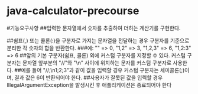 # java-calculator-precourse

#기능요구사항
##입력한 문자열에서 숫자를 추출하여 더하는 계산기를 구현한다.

##쉼표(,) 또는 콜론(:)을 구분자로 가지는 문자열을 전달하는 경우 구분자를 기준으로 분리한 각 숫자의 합을 반환한다.
###예: "" => 0, "1,2" => 3, "1,2,3" => 6, "1,2:3" => 6
##앞의 기본 구분자(쉼표, 콜론) 외에 커스텀 구분자를 지정할 수 있다. 커스텀 구분자는 문자열 앞부분의 "//"와 "\n" 사이에 위치하는 문자를 커스텀 구분자로 사용한다.
##예를 들어 "//;\n1;2;3"과 같이 값을 입력할 경우 커스텀 구분자는 세미콜론(;)이며, 결과 값은 6이 반환되어야 한다.
##사용자가 잘못된 값을 입력할 경우 IllegalArgumentException을 발생시킨 후 애플리케이션은 종료되어야 한다
